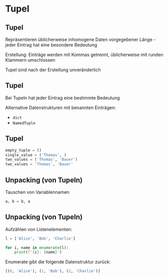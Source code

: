 # Tupel

## Tupel

Repräsentieren üblicherweise inhomogene Daten vorgegebener Länge - jeder Eintrag hat eine besondere Bedeutung

Erstellung: Einträge werden mit Kommas getrennt, üblicherweise mit runden Klammern umschlossen

Tupel sind nach der Erstellung unveränderlich

## Tupel

Bei Tupeln hat jeder Eintrag eine bestimmte Bedeutung

Alternative Datenstrukturen mit benannten Einträgen:

- `dict`
- `NamedTuple`

## Tupel

```py
empty_tuple = ()
single_value = ('Thomas', )
two_values = ('Thomas', 'Bauer')
two_values = 'Thomas', 'Bauer'
```

## Unpacking (von Tupeln)

Tauschen von Variablennamen

```py
a, b = b, a
```

## Unpacking (von Tupeln)

Aufzählen von Listenelementen:

```py
l = ['Alice', 'Bob', 'Charlie']

for i, name in enumerate(l):
    print(f'{i}: {name}')
```

Enumerate gibt die folgende Datenstruktur zurück:

```py
[(0, 'Alice'), (1, 'Bob'), (2, 'Charlie')]
```
